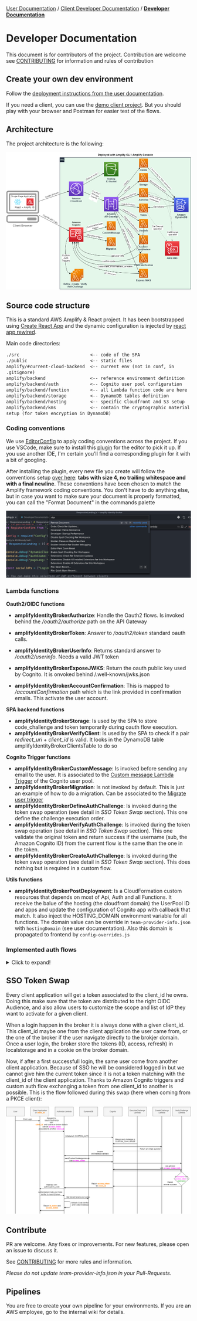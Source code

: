 [User Documentation](UserDocumentation.md) / [Client Developer Documentation](ClientDeveloperDocumentation.md) / __[Developer Documentation](DeveloperDocumentation.md)__

# Developer Documentation

This document is for contributors of the project.
Contribution are welcome see [CONTRIBUTING](https://github.com/awslabs/aws-amplify-identity-broker/blob/master/CONTRIBUTING.md) for information and rules of contribution

## Create your own dev environment

Follow the [deployment instructions from the user documentation](UserDocumentation.md#deployment-instructions).

If you need a client, you can use the [demo client project](https://github.com/awslabs/aws-amplify-identity-broker-client). But you should play with your browser and Postman for easier test of the flows.

## Architecture

The project architecture is the following:

![Project Architecture Image](Images/DeployedArchitecture.png "Project Architecture")

## Source code structure

This is a standard AWS Amplify & React project. It has been bootstrapped using [Create React App](https://github.com/facebook/create-react-app) and the dynamic configuration is injected by [react app rewired](https://github.com/timarney/react-app-rewired).

Main code directories:

```
./src                           <-- code of the SPA
./public                        <-- static files
amplify/#current-cloud-backend  <-- current env (not in conf, in .gitignore)
amplify/backend                 <-- reference environment definition
amplify/backend/auth            <-- Cognito user pool configuration
amplify/backend/function        <-- all Lambda function code are here
amplify/backend/storage         <-- DynamoDB tables definition
amplify/backend/hosting         <-- specific Cloudfront and S3 setup
amplify/backend/kms             <-- contain the cryptographic material setup (for token encryption in DynamoDB)
```
### Coding conventions

We use [EditorConfig](https://editorconfig.org/) to apply coding conventions across the project.
If you use VSCode, make sure to install this [plugin](https://marketplace.visualstudio.com/items?itemName=EditorConfig.EditorConfig) for the editor to pick it up. If you use another IDE, I'm certain you'll find a corresponding plugin for it with a bit of googling.

After installing the plugin, every new file you create will follow the conventions setup [over here](https://github.com/awslabs/aws-amplify-identity-broker/blob/master/.editorconfig): **tabs with size 4, no trailing whitespace and with a final newline**. These conventions have been chosen to match the Amplify framework coding conventions.
You don't have to do anything else, but in case you want to make sure your document is properly formatted, you can call the "Format Document" in the commands palette

![VSCode format document](Images/FormatDocument.png "VSCode format document")


### Lambda functions

__Oauth2/OIDC functions__

* __amplifyIdentityBrokerAuthorize__: Handle the Oauth2 flows. Is invoked behind the _/oauth2/authorize_ path on the API Gateway
* __amplifyIdentityBrokerToken__: Answer to _/oauth2/token_ standard oauth calls.
* __amplifyIdentityBrokerUserInfo__: Returns standard answer to _/oauth2/userinfo_. Needs a valid JWT token
* __amplifyIdentityBrokerExposeJWKS__: Return the oauth public key used by Cognito. It is onvoked behind /.well-known/jwks.json

* __amplifyIdentityBrokerAccountConfirmation__: This is mapped to _/accountConfirmation_ path which is the link provided in confirmation emails. This activate the user account.

__SPA backend functions__

* __amplifyIdentityBrokerStorage__: Is used by the SPA to store code_challenge and token temporarily during oauth flow execution.
* __amplifyIdentityBrokerVerifyClient__: Is used by the SPA to check if a pair _redirect_uri_ + _client_id_ is valid. It looks in the DynamoDB table amplifyIdentityBrokerClientsTable to do so

__Cognito Trigger functions__

* __amplifyIdentityBrokerCustomMessage__: Is invoked before sending any email to the user. It is associated to the [Custom message Lambda Trigger](https://docs.aws.amazon.com/cognito/latest/developerguide/user-pool-lambda-custom-message.html) of the Cognito user pool.
* __amplifyIdentityBrokerMigration__: Is not invoked by default. This is just an example of how to do a migration. Can be associated to the [Migrate user trigger](https://docs.aws.amazon.com/cognito/latest/developerguide/user-pool-lambda-migrate-user.html)
* __amplifyIdentityBrokerDefineAuthChallenge__: Is invoked during the token swap operation (see detail in _SSO Token Swap_ section). This one define the challenge execution order.
* __amplifyIdentityBrokerVerifyAuthChallenge__: Is invoked during the token swap operation (see detail in _SSO Token Swap_ section). This one validate the original token and return success if the username (sub, the Amazon Cognito ID) from the current flow is the same than the one in the token. 
* __amplifyIdentityBrokerCreateAuthChallenge__: Is invoked during the token swap operation (see detail in _SSO Token Swap_ section). This does nothing but is required in a custom flow.

__Utils functions__
* __amplifyIdentityBrokerPostDeployment__: Is a CloudFormation custom resources that depends on most of Api, Auth and all Functions. It receive the balue of the hosting (the cloudfront domain) the UserPool ID and apps and update the configuration of Cognito app with callback that match. It also inject the HOSTING_DOMAIN environment variable for all functions. The domain value can be override in `team-provider-info.json` with `hostingDomain` (see user documentation). Also this domain is propagated to frontend by `config-overrides.js`

### Implemented auth flows

<details>
  <summary>Click to expand!</summary>


  Flow entities are:
  * __User__: the user and his browser
  * __Client Application__: (like the one from our [client demo project](https://github.com/awslabs/aws-amplify-identity-broker-client))
  * __Identity Broker__ : the main project
  * __DynamoDB__: the broker storage layer
  * __Cognito__: The Cognito service and endpoints
  * __Cognito Hosted UI__: (not visible to the user)
  * __Idp__: Any 3rd party identity provider (in the case of federation)

  __PKCE flow__

  ![PKCE flow](Images/PKCEFlow.png "PKCE flow")

  __Implicit flow__

  ![Implicit flow](Images/ImplicitFlow.png "Implicit flow")

  _Note: Accordingly to the [what the Oauth2 BCP recommend](https://tools.ietf.org/html/draft-ietf-oauth-security-topics-09#section-2.1.2) we do not return the access_token in that flow but only the id_token._

  __IDP federation flow__

  ![IDP federation flow](Images/IdPFederation.png "IDP federation flow")

  _Note: The end of the flow (the return to the AWS Amplify broker client will be done accordingly to the client selected flow: PKCE or Implicit)_
</details>

## SSO Token Swap

Every client application will get a token associated to the client_id he owns. Doing this make sure that the token are distributed to the right OIDC Audience, and also allow users to customize the scope and list of IdP they want to activate for a given client.

When a login happen in the broker it is always done with a given client_id. This client_id maybe one from the client application the user came from, or the one of the broker if the user navigate directly to the brokjer domain. Once a user login, the broker store the tokens (ID, access, refresh) in localstorage and in a cookie on the broker domain.

Now, if after a first successfull login, the same user come from another client application. Because of SSO he will be considered logged in but we cannot give him the current token since it is not a token matching with the client_id of the client application. Thanks to Amazon Cognito triggers and custom auth flow exchanging a token from one client_id to another is possible.
This is the flow followed during this swap (here when coming from a PKCE client):

  ![Token Swap PKCE flow](Images/TokenClienIdSwap.png "Token Swap PKCE flow")

## Contribute

PR are welcome. Any fixes or improvements. For new features, please open an issue to discuss it.

See [CONTRIBUTING](../..CONTRIBUTING.md) for more rules and information.

_Please do not update team-provider-info.json in your Pull-Requests._

## Pipelines

You are free to create your own pipeline for your environments.
If you are an AWS employee, go to the internal wiki for details.
